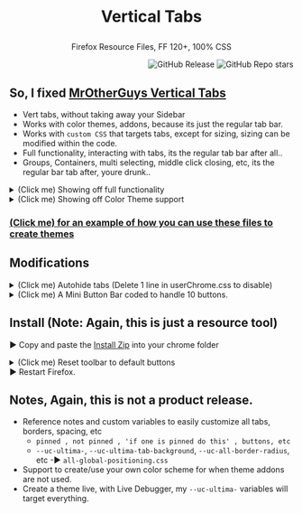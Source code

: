 # <p align="center"> Vertical Tabs </p>
<p align="center">Firefox Resource Files, FF 120+, 100% CSS</p>
<div align="right">  

![GitHub Release](https://img.shields.io/github/v/release/soulhotel/Vertical-Tabs-Firefox-CSS?style=for-the-badge)
![GitHub Repo stars](https://img.shields.io/github/stars/soulhotel/Vertical-Tabs-Firefox-CSS?style=for-the-badge)
</div>


## So, I fixed [MrOtherGuys Vertical Tabs](https://github.com/MrOtherGuy/firefox-csshacks) 
- Vert tabs, without taking away your Sidebar
- Works with color themes, addons, because its just the regular tab bar.
- Works with `custom CSS` that targets tabs, except for sizing, sizing can be modified within the code.
- Full functionality, interacting with tabs, its the regular tab bar after all..
- Groups, Containers, multi selecting, middle click closing, etc, its the regular bar tab after, youre drunk..
<details>
<summary>(Click me) Showing off full functionality</summary>
pin unpin, containers, drag to new window, free up sidebar, themes support
  
![functionality](https://github.com/soulhotel/Vertical-Tabs-Firefox-CSS/assets/155501797/46b0c09b-0599-4e5a-8af8-1cb0ad3255fb)
</details>
<details>
<summary>(Click me) Showing off Color Theme support</summary>

![Screenshot_5 (Custom)](https://github.com/soulhotel/Vertical-Tabs-Firefox-CSS/assets/155501797/7ef945dc-e3c3-4685-ba4d-dcb45179b85e)
![Screenshot_6 (Custom)](https://github.com/soulhotel/Vertical-Tabs-Firefox-CSS/assets/155501797/32fe3a22-d832-477c-83a6-9e28a7990519)
</details>

### [(Click me) for an example of how you can use these files to create themes](https://github.com/soulhotel/FF-CSS-ULTIMA)

## Modifications
<details>
<summary>(Click me) Autohide tabs (Delete 1 line in userChrome.css to disable)</summary>
  
![autohide 1](https://github.com/soulhotel/Vertical-Tabs-Firefox-CSS/assets/155501797/8a634225-24b8-41f6-a41c-eb71447ffcb9)
![autohide 2](https://github.com/soulhotel/Vertical-Tabs-Firefox-CSS/assets/155501797/8da65357-ae3b-4b98-8482-5971e8b33215)
</details>
<details>
<summary>(Click me) A Mini Button Bar coded to handle 10 buttons.</summary>
 Drag and drop functional, drag all buttons out to disable. Easy to modify `function-mini-button-bar.css`.<br>
 NO EXTENSIONS! THE FOLLOWING BUTTONS WORK.
  
![313502235-037051e3-158c-4bd0-a8c8-d91cb6acf30a](https://github.com/soulhotel/Vertical-Tabs-Firefox-CSS/assets/155501797/47bbc63c-9267-47a0-8cc0-96ad0061dbe7)
</details>

## Install (Note: Again, this is just a resource tool)
► Copy and paste the [Install Zip](https://github.com/soulhotel/Vertical-Tabs-Firefox-CSS/releases/tag/verttab) into your chrome folder<br>
<details>
<summary>(Click me) Reset toolbar to default buttons</summary>
  
![Untitled](https://github.com/soulhotel/FF-CSS-ULTIMA/assets/155501797/75b8bd2e-cb7c-457d-a9b1-7c5ee2023b05)
</details>
► Restart Firefox.<br>

## Notes, Again, this is not a product release.
- Reference notes and custom variables to easily customize all tabs, borders, spacing, etc
  - `pinned , not pinned , 'if one is pinned do this' , buttons, etc`
  - `--uc-ultima-`, `--uc-ultima-tab-background`, `--uc-all-border-radius`, etc -► `all-global-positioning.css`
- Support to create/use your own color scheme for when theme addons are not used.
- Create a theme live, with Live Debugger, my `--uc-ultima-` variables will target everything.


